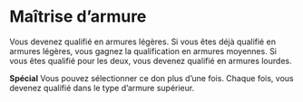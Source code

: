 # Maîtrise d’armure

<p>Vous devenez qualifié en armures légères. Si vous êtes déjà qualifié en armures légères, vous gagnez la qualification en armures moyennes. Si vous êtes qualifié pour les deux, vous devenez qualifié en armures lourdes.</p>
<p><strong>Spécial</strong> Vous pouvez sélectionner ce don plus d’une fois. Chaque fois, vous devenez qualifié dans le type d’armure supérieur.</p>